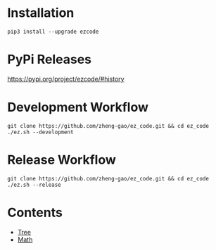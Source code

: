 # Installation

```
pip3 install --upgrade ezcode
```

# PyPi Releases

https://pypi.org/project/ezcode/#history


# Development Workflow
```
git clone https://github.com/zheng-gao/ez_code.git && cd ez_code
./ez.sh --development
```

# Release Workflow

```
git clone https://github.com/zheng-gao/ez_code.git && cd ez_code
./ez.sh --release
```

# Contents
* [Tree](src/ezcode/tree/tree.md)
* [Math](src/ezcode/math/math.md)


